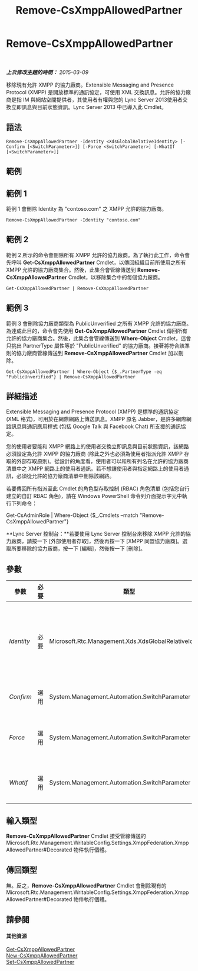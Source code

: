 ﻿---
title: Remove-CsXmppAllowedPartner
TOCTitle: Remove-CsXmppAllowedPartner
ms:assetid: 858a07a3-891e-4678-b989-6339b0978427
ms:mtpsurl: https://technet.microsoft.com/zh-tw/library/JJ205055(v=OCS.15)
ms:contentKeyID: 49291543
ms.date: 08/10/2015
mtps_version: v=OCS.15
ms.translationtype: HT
---

# Remove-CsXmppAllowedPartner

 

_**上次修改主題的時間：** 2015-03-09_

移除現有允許 XMPP 的協力廠商。Extensible Messaging and Presence Protocol (XMPP) 是開放標準的通訊協定，可使用 XML 交換訊息。允許的協力廠商是指 IM 與網站空間提供者，其使用者有權與您的 Lync Server 2013使用者交換立即訊息與目前狀態資訊。Lync Server 2013 中已導入此 Cmdlet。

## 語法

    Remove-CsXmppAllowedPartner -Identity <XdsGlobalRelativeIdentity> [-Confirm [<SwitchParameter>]] [-Force <SwitchParameter>] [-WhatIf [<SwitchParameter>]]

## 範例

## 範例 1

範例 1 會刪除 Identity 為 "contoso.com" 之 XMPP 允許的協力廠商。

    Remove-CsXmppAllowedPartner -Identity "contoso.com"

## 範例 2

範例 2 所示的命令會刪除所有 XMPP 允許的協力廠商。為了執行此工作，命令會先呼叫 **Get-CsXmppAllowedPartner** Cmdlet，以傳回組織目前所使用之所有 XMPP 允許的協力廠商集合。然後，此集合會管線傳送到 **Remove-CsXmppAllowedPartner** Cmdlet，以移除集合中的每個協力廠商。

    Get-CsXmppAllowedPartner | Remove-CsXmppAllowedPartner

## 範例 3

範例 3 會刪除協力廠商類型為 PublicUnverified 之所有 XMPP 允許的協力廠商。為達成此目的，命令會先使用 **Get-CsXmppAllowedPartner** Cmdlet 傳回所有允許的協力廠商集合。然後，此集合會管線傳送到 **Where-Object** Cmdlet，這會只挑出 PartnerType 屬性等於 "PublicUnverified" 的協力廠商。接著將符合該準則的協力廠商管線傳送到 **Remove-CsXmppAllowedPartner** Cmdlet 加以刪除。

    Get-CsXmppAllowedPartner | Where-Object {$_.PartnerType -eq "PublicUnverified"} | Remove-CsXmppAllowedPartner

## 詳細描述

Extensible Messaging and Presence Protocol (XMPP) 是標準的通訊協定 (XML 格式)，可用於在網際網路上傳送訊息。XMPP 原名 Jabber，是許多網際網路訊息與通訊應用程式 (包括 Google Talk 與 Facebook Chat) 所支援的通訊協定。

您的使用者要能和 XMPP 網路上的使用者交換立即訊息與目前狀態資訊，該網路必須設定為允許 XMPP 的協力廠商 (除此之外也必須為使用者指派允許 XMPP 存取的外部存取原則)。從設計的角度看，使用者可以和所有列名在允許的協力廠商清單中之 XMPP 網路上的使用者通訊。若不想讓使用者與指定網路上的使用者通訊，必須從允許的協力廠商清單中刪除該網路。

若要傳回所有指派至此 Cmdlet 的角色型存取控制 (RBAC) 角色清單 (包括您自行建立的自訂 RBAC 角色)，請在 Windows PowerShell 命令列介面提示字元中執行下列命令：

Get-CsAdminRole | Where-Object {$\_.Cmdlets –match "Remove-CsXmppAllowedPartner"}

**Lync Server 控制台：**若要使用 Lync Server 控制台來移除 XMPP 允許的協力廠商，請按一下 \[外部使用者存取\]，然後再按一下 \[XMPP 同盟協力廠商\]。選取所要移除的協力廠商，按一下 \[編輯\]，然後按一下 \[刪除\]。

## 參數


<table>
<colgroup>
<col style="width: 25%" />
<col style="width: 25%" />
<col style="width: 25%" />
<col style="width: 25%" />
</colgroup>
<thead>
<tr class="header">
<th>參數</th>
<th>必要</th>
<th>類型</th>
<th>說明</th>
</tr>
</thead>
<tbody>
<tr class="odd">
<td><p><em>Identity</em></p></td>
<td><p>必要</p></td>
<td><p>Microsoft.Rtc.Management.Xds.XdsGlobalRelativeIdentity</p></td>
<td><p>所要刪除之 XMPP 允許的協力廠商完整網域名稱 (FQDN)。例如：</p>
<p>-Identity &quot;fabrikam.com&quot;</p></td>
</tr>
<tr class="even">
<td><p><em>Confirm</em></p></td>
<td><p>選用</p></td>
<td><p>System.Management.Automation.SwitchParameter</p></td>
<td><p>執行命令前先要求您確認。</p></td>
</tr>
<tr class="odd">
<td><p><em>Force</em></p></td>
<td><p>選用</p></td>
<td><p>System.Management.Automation.SwitchParameter</p></td>
<td><p>隱藏執行命令時可能發生的任何非嚴重錯誤訊息。</p></td>
</tr>
<tr class="even">
<td><p><em>WhatIf</em></p></td>
<td><p>選用</p></td>
<td><p>System.Management.Automation.SwitchParameter</p></td>
<td><p>描述執行命令後的結果，但無須實際執行命令。</p></td>
</tr>
</tbody>
</table>


## 輸入類型

**Remove-CsXmppAllowedPartner** Cmdlet 接受管線傳送的 Microsoft.Rtc.Management.WritableConfig.Settings.XmppFederation.XmppAllowedPartner\#Decorated 物件執行個體。

## 傳回類型

無。反之，**Remove-CsXmppAllowedPartner** Cmdlet 會刪除現有的 Microsoft.Rtc.Management.WritableConfig.Settings.XmppFederation.XmppAllowedPartner\#Decorated 物件執行個體。

## 請參閱

#### 其他資源

[Get-CsXmppAllowedPartner](get-csxmppallowedpartner.md)  
[New-CsXmppAllowedPartner](new-csxmppallowedpartner.md)  
[Set-CsXmppAllowedPartner](set-csxmppallowedpartner.md)

